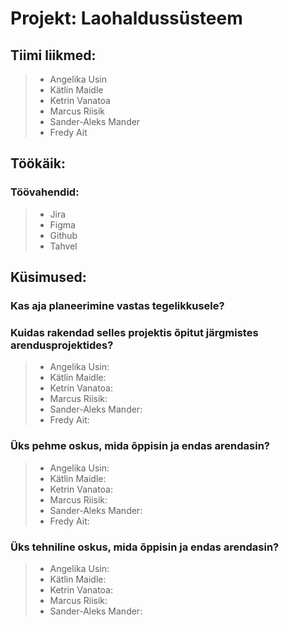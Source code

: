# Projekt: Laohaldussüsteem
## Tiimi liikmed:
> * Angelika Usin
> * Kätlin Maidle
> * Ketrin Vanatoa
> * Marcus Riisik
> * Sander-Aleks Mander
> * Fredy Ait

## Töökäik:
### Töövahendid: 
> * Jira
> * Figma
> * Github
> * Tahvel

## Küsimused:
### Kas aja planeerimine vastas tegelikkusele?

### Kuidas rakendad selles projektis õpitut järgmistes arendusprojektides?
> * Angelika Usin:
> * Kätlin Maidle:
> * Ketrin Vanatoa:
> * Marcus Riisik:
> * Sander-Aleks Mander:
> * Fredy Ait:
### Üks pehme oskus, mida õppisin ja endas arendasin?
> * Angelika Usin:
> * Kätlin Maidle:
> * Ketrin Vanatoa:
> * Marcus Riisik:
> * Sander-Aleks Mander:
> * Fredy Ait:
### Üks tehniline oskus, mida õppisin ja endas arendasin?
> * Angelika Usin:
> * Kätlin Maidle:
> * Ketrin Vanatoa:
> * Marcus Riisik:
> * Sander-Aleks Mander:


